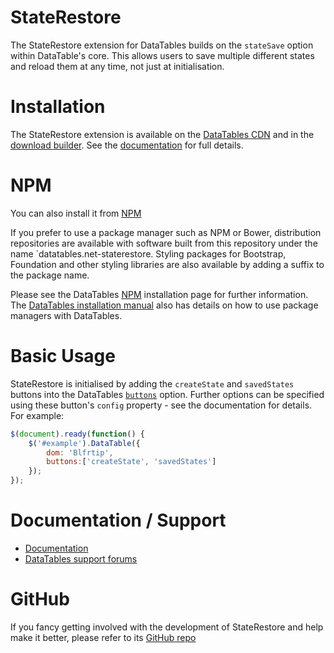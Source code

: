 # StateRestore

The StateRestore extension for DataTables builds on the `stateSave` option within DataTable's core. This allows users to save multiple different states and reload them at any time, not just at initialisation.

# Installation

The StateRestore extension is available on the [DataTables CDN](https://cdn.datatables.net/#StateRestore) and in the [download builder](/download). See the [documentation](http://datatables.net/extensions/staterestore/) for full details.

# NPM

You can also install it from [NPM](/download/npm/#StateRestore)

If you prefer to use a package manager such as NPM or Bower, distribution repositories are available with software built from this repository under the name `datatables.net-staterestore. Styling packages for Bootstrap, Foundation and other styling libraries are also available by adding a suffix to the package name.

Please see the DataTables [NPM](//datatables.net/download/npm) installation page for further information. The [DataTables installation manual](//datatables.net/manual/installation) also has details on how to use package managers with DataTables.

# Basic Usage

StateRestore is initialised by adding the `createState` and `savedStates` buttons into the DataTables [`buttons`](https://datatables.net/reference/option/buttons) option. Further options can be specified using these button's `config` property - see the documentation for details. For example:

```js
$(document).ready(function() {
    $('#example').DataTable({
        dom: 'Blfrtip',
        buttons:['createState', 'savedStates']
    });
});
```

# Documentation / Support

* [Documentation](https://datatables.net/extensions/staterestore/)
* [DataTables support forums](http://datatables.net/forums)

# GitHub

If you fancy getting involved with the development of StateRestore and help make it better, please refer to its [GitHub repo](https://github.com/DataTables/StateRestore)

